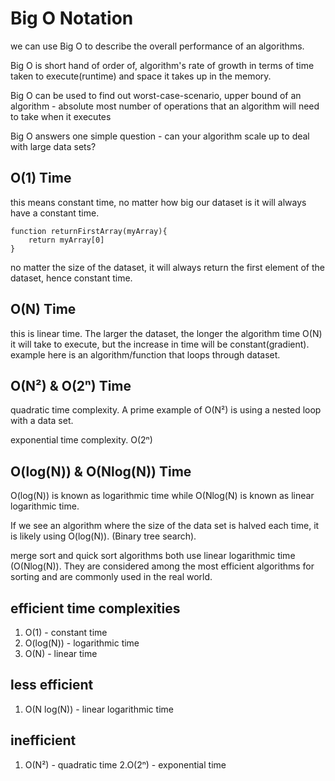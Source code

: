 # Big O Notation

we can use Big O to  describe the overall performance of an algorithms.

Big O is short hand of order of, algorithm's rate of growth in terms of time taken to execute(runtime) and space it takes up in the memory.

Big O can be used to find out worst-case-scenario, upper bound of an algorithm - absolute most number of operations that an algorithm will need to take when it executes

Big O answers one simple question - can your algorithm scale up to deal with large data sets?

## O(1) Time

this means constant time, no matter how big our dataset is it will always have a constant time.

```text
function returnFirstArray(myArray){
    return myArray[0]
}
```

no matter the size of the dataset, it will always return the first element of the dataset, hence constant time.

## O(N) Time

this is linear time. The larger the dataset, the longer the algorithm time O(N) it will take to execute, but the increase in time will be constant(gradient).
example here is an algorithm/function that loops through dataset.

## O(N²) & O(2ⁿ) Time

quadratic time complexity. A prime example of O(N²) is using a nested loop with a data set.

exponential time complexity. O(2ⁿ)

## O(log(N)) & O(Nlog(N)) Time

O(log(N)) is known as logarithmic time while O(Nlog(N) is known as linear logarithmic time.

If we see an algorithm where the size of the data set is halved each time, it is likely using O(log(N)). (Binary tree search).

merge sort and quick sort algorithms both use linear logarithmic time (O(Nlog(N)). They are considered among the most efficient algorithms for sorting and are commonly used in the real world.

## efficient time complexities

1. O(1) - constant time
2. O(log(N)) - logarithmic time
3. O(N) - linear time

## less efficient

1. O(N log(N)) - linear logarithmic time

## inefficient

1. O(N²) - quadratic time
2.O(2ⁿ)  - exponential time
